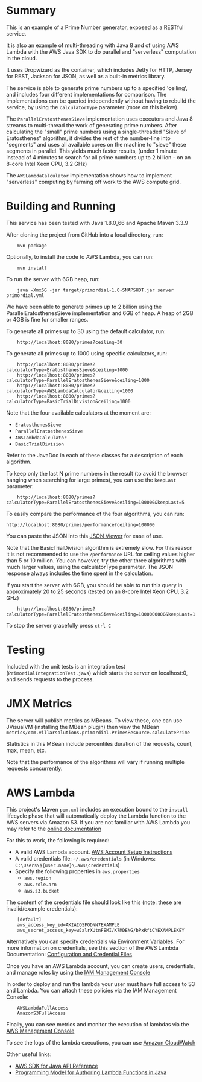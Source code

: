 # Summary

This is an example of a Prime Number generator, exposed as a RESTful service.

It is also an example of multi-threading with Java 8 and of using AWS Lambda with the AWS Java SDK to do parallel and "serverless" computation in the cloud.

It uses Dropwizard as the container, which includes Jetty for HTTP, Jersey for REST, Jackson for JSON, as well as a built-in metrics library.

The service is able to generate prime numbers up to a specified 'ceiling', and includes four different implementations for comparison.  The implementations can be queried independently without having to rebuild the service, by using the `calculatorType` parameter (more on this below).

The `ParallelEratosthenesSieve` implementation uses executors and Java 8 streams to multi-thread the work of generating prime numbers.  After calculating the "small" prime numbers using a single-threaded "Sieve of Eratosthenes" algorithm, it divides the rest of the number-line into "segments" and uses all available cores on the machine to "sieve" these segments in parallel. This yields much faster results, (under 1 minute instead of 4 minutes to search for all prime numbers up to 2 billion - on an 8-core Intel Xeon CPU, 3.2 GHz)

The `AWSLambdaCalculator` implementation shows how to implement "serverless" computing by farming off work to the AWS compute grid.

# Building and Running

This service has been tested with Java 1.8.0_66 and Apache Maven 3.3.9

After cloning the project from GitHub into a local directory, run:

        mvn package

Optionally, to install the code to AWS Lambda, you can run:

        mvn install

To run the server with 6GB heap, run:

        java -Xmx6G -jar target/primordial-1.0-SNAPSHOT.jar server primordial.yml

We have been able to generate primes up to 2 billion using the ParallelEratosthenesSieve implementation and 6GB of heap.  A heap of 2GB or 4GB is fine for smaller ranges.

To generate all primes up to 30 using the default calculator, run:

        http://localhost:8080/primes?ceiling=30

To generate all primes up to 1000 using specific calculators, run:

        http://localhost:8080/primes?calculatorType=EratosthenesSieve&ceiling=1000
        http://localhost:8080/primes?calculatorType=ParallelEratosthenesSieve&ceiling=1000
        http://localhost:8080/primes?calculatorType=AWSLambdaCalculator&ceiling=1000
        http://localhost:8080/primes?calculatorType=BasicTrialDivision&ceiling=1000

Note that the four available calculators at the moment are:

  * `EratosthenesSieve`
  * `ParallelEratosthenesSieve`
  * `AWSLambdaCalculator` 
  * `BasicTrialDivision`

Refer to the JavaDoc in each of these classes for a description of each algorithm.

To keep only the last N prime numbers in the result (to avoid the browser hanging when searching for large primes), you can use the `keepLast` parameter:

        http://localhost:8080/primes?calculatorType=ParallelEratosthenesSieve&ceiling=100000&keepLast=5

To easily compare the performance of the four algorithms, you can run:

    http://localhost:8080/primes/performance?ceiling=100000

You can paste the JSON into this [JSON Viewer](http://jsonviewer.stack.hu/) for ease of use.

Note that the BasicTrialDivision algorithm is extremely slow.  For this reason it is not recommended to use the `/performance` URL for ceiling values higher than 5 or 10 million.  You can however, try the other three algorithms with much larger values, using the calculatorType parameter.  The JSON response always includes the time spent in the calculation.

If you start the server with 6GB, you should be able to run this query in approximately 20 to 25 seconds (tested on an 8-core Intel Xeon CPU, 3.2 GHz)

        http://localhost:8080/primes?calculatorType=ParallelEratosthenesSieve&ceiling=1000000000&keepLast=1

To stop the server gracefully press `ctrl-C`

# Testing

Included with the unit tests is an integration test (`PrimordialIntegrationTest.java`) which starts the server on localhost:0, and sends requests to the process.

# JMX Metrics

The server will publish metrics as MBeans.  To view these, one can use JVisualVM (installing the MBean plugin) then view the MBean `metrics/com.villarsolutions.primordial.PrimesResource.calculatePrime`

Statistics in this MBean include percentiles duration of the requests, count, max, mean, etc.

Note that the performance of the algorithms will vary if running multiple requests concurrently.

# AWS Lambda

This project's Maven `pom.xml` includes an execution bound to the `install` lifecycle phase that will automatically deploy the Lambda function to the AWS servers via Amazon S3.  If you are not familiar with AWS Lambda you may refer to the [online documentation](http://docs.aws.amazon.com/lambda/latest/dg/welcome.html) 

For this to work, the following is required:

  * A valid AWS Lambda account. [AWS Account Setup Instructions](http://docs.aws.amazon.com/lambda/latest/dg/setup.html)
  * A valid credentials file: `~/.aws/credentials` (in Windows: `C:\Users\${user.name}\.aws\credentials`)  
  * Specify the following properties in `aws.properties`
    * `aws.region`
    * `aws.role.arn`
    * `aws.s3.bucket`

The content of the credentials file should look like this (note: these are invalid/example credentials):

        [default]
        aws_access_key_id=AKIAIOSFODNN7EXAMPLE
        aws_secret_access_key=wJalrXUtnFEMI/K7MDENG/bPxRfiCYEXAMPLEKEY

Alternatively you can specify credentials via Environment Variables.  For more information on credentials, see this section of the AWS Lambda Documentation: [Configuration and Credential Files](http://docs.aws.amazon.com/cli/latest/userguide/cli-chap-getting-started.html#cli-config-files)

Once you have an AWS Lambda account, you can create users, credentials, and manage roles by using the [IAM Management Console](https://console.aws.amazon.com/iam/home)

In order to deploy and run the lambda your user must have full access to S3 and Lambda. You can attach these policies via the IAM Management Console:

        AWSLambdaFullAccess
        AmazonS3FullAccess

Finally, you can see metrics and monitor the execution of lambdas via the [AWS Management Console](https://us-west-2.console.aws.amazon.com/console/home)

To see the logs of the lambda executions, you can use [Amazon CloudWatch](https://eu-west-1.console.aws.amazon.com/cloudwatch/home)

Other useful links:

  * [AWS SDK for Java API Reference](http://docs.aws.amazon.com/AWSJavaSDK/latest/javadoc/index.html)
  * [Programming Model for Authoring Lambda Functions in Java](http://docs.aws.amazon.com/lambda/latest/dg/java-programming-model.html)
    
    